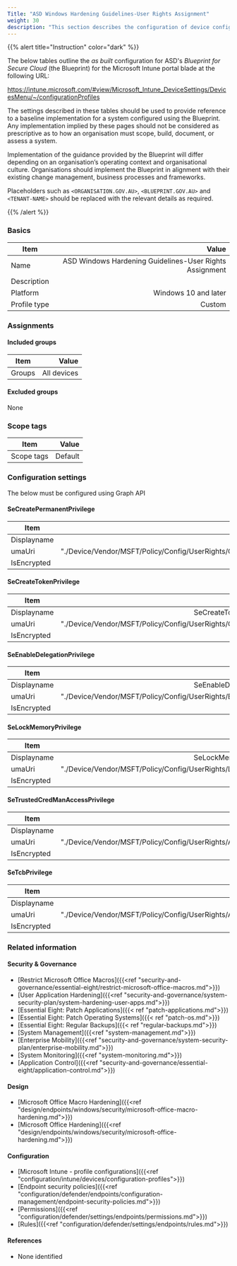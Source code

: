 ```yaml
---
Title: "ASD Windows Hardening Guidelines-User Rights Assignment"
weight: 30
description: "This section describes the configuration of device configuration profiles within Microsoft Intune associated with systems built according to the guidance provided by ASD's Blueprint for Secure Cloud."
---
```


{{% alert title="Instruction" color="dark" %}}
 
The below tables outline the *as built* configuration for ASD's *Blueprint for Secure Cloud* (the Blueprint) for the Microsoft Intune portal blade at the following URL:

https://intune.microsoft.com/#view/Microsoft_Intune_DeviceSettings/DevicesMenu/~/configurationProfiles
 
The settings described in these tables should be used to provide reference to a baseline implementation for a system configured using the Blueprint. Any implementation implied by these pages should not be considered as prescriptive as to how an organisation must scope, build, document, or assess a system.

Implementation of the guidance provided by the Blueprint will differ depending on an organisation’s operating context and organisational culture. Organisations should implement the Blueprint in alignment with their existing change management, business processes and frameworks.

Placeholders such as `<ORGANISATION.GOV.AU>`, `<BLUEPRINT.GOV.AU>` and `<TENANT-NAME>` should be replaced with the relevant details as required.
 
{{% /alert %}}

### Basics

| Item         |                                                   Value |
| ------------ | ------------------------------------------------------: |
| Name         | ASD Windows Hardening Guidelines-User Rights Assignment |
| Description  |                                                         |
| Platform     |                                    Windows 10 and later |
| Profile type |                                                  Custom |

### Assignments

#### Included groups

| Item   |       Value |
| ------ | ----------: |
| Groups | All devices |

#### Excluded groups

None

### Scope tags

| Item       |   Value |
| ---------- | ------: |
| Scope tags | Default |

### Configuration settings

The below must be configured using Graph API

#### SeCreatePermanentPrivilege

| Item        |                                                                        Value |
| ----------- | ---------------------------------------------------------------------------: |
| Displayname |                                                   SeCreatePermanentPrivilege |
| umaUri      | "./Device/Vendor/MSFT/Policy/Config/UserRights/CreatePermanentSharedObjects" |
| IsEncrypted |                                                                        false |

#### SeCreateTokenPrivilege

| Item        |                                                       Value |
| ----------- | ----------------------------------------------------------: |
| Displayname |                                      SeCreateTokenPrivilege |
| umaUri      | "./Device/Vendor/MSFT/Policy/Config/UserRights/CreateToken" |
| IsEncrypted |                                                       false |

#### SeEnableDelegationPrivilege

| Item        |                                                            Value |
| ----------- | ---------------------------------------------------------------: |
| Displayname |                                      SeEnableDelegationPrivilege |
| umaUri      | "./Device/Vendor/MSFT/Policy/Config/UserRights/EnableDelegation" |
| IsEncrypted |                                                            false |

#### SeLockMemoryPrivilege

| Item        |                                                      Value |
| ----------- | ---------------------------------------------------------: |
| Displayname |                                      SeLockMemoryPrivilege |
| umaUri      | "./Device/Vendor/MSFT/Policy/Config/UserRights/LockMemory" |
| IsEncrypted |                                                      false |

#### SeTrustedCredManAccessPrivilege

| Item        |                                                                                  Value |
| ----------- | -------------------------------------------------------------------------------------: |
| Displayname |                                                        SeTrustedCredManAccessPrivilege |
| umaUri      | "./Device/Vendor/MSFT/Policy/Config/UserRights/AccessCredentialManagerAsTrustedCaller" |
| IsEncrypted |                                                                                  false |

#### SeTcbPrivilege

| Item        |                                                                         Value |
| ----------- | ----------------------------------------------------------------------------: |
| Displayname |                                                                SeTcbPrivilege |
| umaUri      | "./Device/Vendor/MSFT/Policy/Config/UserRights/ActAsPartOfTheOperatingSystem" |
| IsEncrypted |                                                                         false |

### Related information

#### Security & Governance

* [Restrict Microsoft Office Macros]({{<ref "security-and-governance/essential-eight/restrict-microsoft-office-macros.md">}})
* [User Application Hardening]({{<ref "security-and-governance/system-security-plan/system-hardening-user-apps.md">}})
* [Essential Eight: Patch Applications]({{< ref "patch-applications.md">}})
* [Essential Eight: Patch Operating Systems]({{< ref "patch-os.md">}})
* [Essential Eight: Regular Backups]({{< ref "regular-backups.md">}})
* [System Management]({{<ref "system-management.md">}})
* [Enterprise Mobility]({{<ref "security-and-governance/system-security-plan/enterprise-mobility.md">}})
* [System Monitoring]({{<ref "system-monitoring.md">}})
* [Application Control]({{<ref "security-and-governance/essential-eight/application-control.md">}})
  
#### Design

* [Microsoft Office Macro Hardening]({{<ref "design/endpoints/windows/security/microsoft-office-macro-hardening.md">}})
* [Microsoft Office Hardening]({{<ref "design/endpoints/windows/security/microsoft-office-hardening.md">}})

#### Configuration

* [Microsoft Intune - profile configurations]({{<ref "configuration/intune/devices/configuration-profiles">}})
* [Endpoint security policies]({{<ref "configuration/defender/endpoints/configuration-management/endpoint-security-policies.md">}})
* [Permissions]({{<ref "configuration/defender/settings/endpoints/permissions.md">}})
* [Rules]({{<ref "configuration/defender/settings/endpoints/rules.md">}})


#### References

* None identified